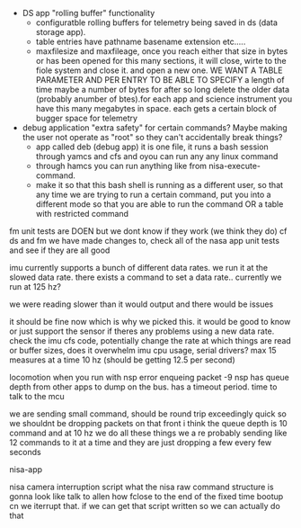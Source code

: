 
- DS app "rolling buffer" functionality
	- configuratble rolling buffers for telemetry being saved in ds (data storage app).
	- table entries have pathname basename extension etc.....
	- maxfilesize and maxfileage, once you reach either that size in bytes or has been opened for this many sections, it will close, wirte to the fiole system and close it. and open a new one. WE WANT A TABLE PARAMETER AND PER ENTRY TO BE ABLE TO SPECIFY a length of time maybe a number of bytes for after so long delete the older data (probably anumber of btes).for each app and science instrument you have this many megabytes in space. each gets a certain block of bugger space for telemetry
- debug application "extra safety" for certain commands? Maybe making the user not operate as "root" so they can't accidentally break things?
	- app called deb (debug app) it is one file, it runs a bash session through yamcs and cfs and oyou can run any any linux command
	- through hamcs you can run anything like from nisa-execute-command.
	- make it so that this bash shell is running as a different user, so that any time we are trying to run a certain command, put you into a different mode so that you are able to run the command
OR a table with restricted command








fm unit tests are DOEN but we dont know if they work (we think they do)
cf ds and fm we have made changes to, check all of the nasa app unit tests and see if they are all good









imu currently supports a bunch of different data rates. we run it at the slowed data rate. there exists a  command to set a data rate.. currently we run at 125 hz?

we were reading slower than it would output and there would be issues

it should be fine now which is why we picked this. it would be good to know or just support the sensor if theres any problems using a new data rate. check the imu cfs code, potentially change the rate at which things are read or buffer sizes, does it overwhelm imu cpu usage, serial drivers?
max 15 measures at a time 10 hz (should be getting 12.5 per second)












locomotion when you run with nsp
error enqueing packet -9
nsp has queue depth from other apps to dump on the bus. has a timeout period. time to talk to the mcu

we are sending small command, should be round trip exceedingly quick so we shouldnt be dropping packets on that front
i think the queue depth is 10 command and at 10 hz we do all these things we a re probably sending like 12 commands to it at a time and they are just dropping a few every few seconds









nisa-app




nisa camera interruption script
what the nisa raw command structure is gonna look like 
talk to allen
how fclose to the end of the fixed time bootup cn we iterrupt that. if we can get that script written so we can actually do that





